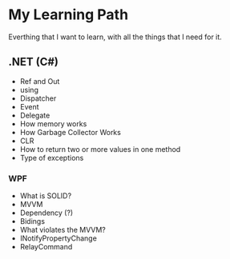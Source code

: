 # My Learning Path
Everthing that I want to learn, with all the things that I need for it. 

## .NET (C#)
* Ref and Out
* using
* Dispatcher
* Event
* Delegate
* How memory works
* How Garbage Collector Works
* CLR
* How to return two or more values in one method
* Type of exceptions

### WPF
* What is SOLID?
* MVVM
* Dependency (?)
* Bidings
* What violates the MVVM?
* INotifyPropertyChange
* RelayCommand
